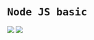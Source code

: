 # `Node JS basic`
![](https://images.ctfassets.net/aq13lwl6616q/7cS8gBoWulxkWNWEm0FspJ/c7eb42dd82e27279307f8b9fc9b136fa/nodejs_cover_photo_smaller_size.png?w=500&fm=webp)
![](https://blog.appsignal.com/_next/image?url=%2Fimages%2Fblog%2F2022-11%2Fnode19.png&w=1200&q=50)
